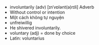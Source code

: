 - involuntarily (adv) [ɪnˈvɒlənt(ə)rɪli] Adverb  
- Without control or intention  
- Một cách không tự nguyện  
- unfreiwillig  
- He shivered involuntarily.  
- voluntary (adj) = done by choice  
- Latin: voluntarius